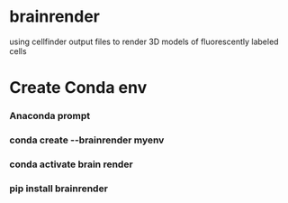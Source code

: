 # brainrender
using cellfinder output files to render 3D models of fluorescently labeled cells 

# Create Conda env 
### Anaconda prompt
### conda create --brainrender myenv
### conda activate brain render 
### pip install brainrender
